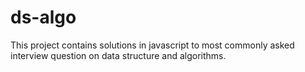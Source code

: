 # ds-algo
This project contains solutions in javascript to most commonly asked interview question on data structure and algorithms.
